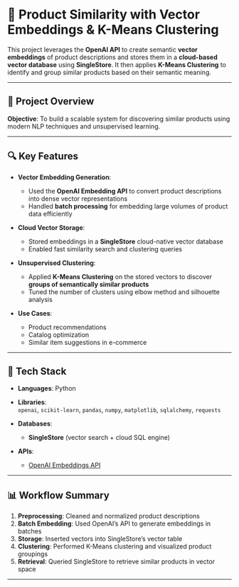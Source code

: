
# 🧠 Product Similarity with Vector Embeddings & K-Means Clustering

This project leverages the **OpenAI API** to create semantic **vector embeddings** of product descriptions and stores them in a **cloud-based vector database** using **SingleStore**. It then applies **K-Means Clustering** to identify and group similar products based on their semantic meaning.

---

## 📁 Project Overview

**Objective**: To build a scalable system for discovering similar products using modern NLP techniques and unsupervised learning.

---

## 🔍 Key Features

- **Vector Embedding Generation**:
  - Used the **OpenAI Embedding API** to convert product descriptions into dense vector representations
  - Handled **batch processing** for embedding large volumes of product data efficiently

- **Cloud Vector Storage**:
  - Stored embeddings in a **SingleStore** cloud-native vector database
  - Enabled fast similarity search and clustering queries

- **Unsupervised Clustering**:
  - Applied **K-Means Clustering** on the stored vectors to discover **groups of semantically similar products**
  - Tuned the number of clusters using elbow method and silhouette analysis

- **Use Cases**:
  - Product recommendations
  - Catalog optimization
  - Similar item suggestions in e-commerce

---

## 🧰 Tech Stack

- **Languages**: Python
- **Libraries**:  
  `openai`, `scikit-learn`, `pandas`, `numpy`, `matplotlib`, `sqlalchemy`, `requests`

- **Databases**:
  - **SingleStore** (vector search + cloud SQL engine)

- **APIs**:
  - [OpenAI Embeddings API](https://platform.openai.com/docs/guides/embeddings)

---

## 📊 Workflow Summary

1. **Preprocessing**: Cleaned and normalized product descriptions
2. **Batch Embedding**: Used OpenAI’s API to generate embeddings in batches
3. **Storage**: Inserted vectors into SingleStore’s vector table
4. **Clustering**: Performed K-Means clustering and visualized product groupings
5. **Retrieval**: Queried SingleStore to retrieve similar products in vector space

---


